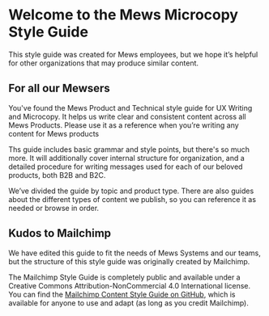 # Welcome to the Mews Microcopy Style Guide

This style guide was created for Mews employees, but we hope it’s helpful for other organizations that may produce similar content.

## For all our Mewsers

You've found the Mews Product and Technical style guide for UX Writing and Microcopy. It helps us write clear and consistent content across all Mews Products. Please use it as a reference when you’re writing any content for Mews products

Ths guide includes basic grammar and style points, but there's so much more. It will additionally cover internal structure for organization, and a detailed procedure for writing messages used for each of our beloved products, both B2B and B2C. 

We’ve divided the guide by topic and product type. There are also guides about the different types of content we publish, so you can reference it as needed or browse in order.

## Kudos to Mailchimp

We have edited this guide to fit the needs of Mews Systems and our teams, but the structure of this style guide was originally created by Mailchimp.

The Mailchimp Style Guide is completely public and available under a Creative Commons Attribution-NonCommercial 4.0 International license. You can find the [Mailchimp Content Style Guide on GitHub](https://github.com/mailchimp/content-style-guide), which is available for anyone to use and adapt (as long as you credit Mailchimp).